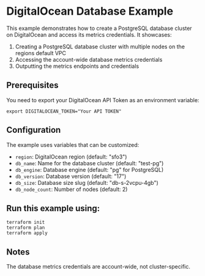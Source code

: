 # DigitalOcean Database Example

This example demonstrates how to create a PostgreSQL database cluster on DigitalOcean and access its metrics credentials. It showcases:

1. Creating a PostgreSQL database cluster with multiple nodes on the regions default VPC
2. Accessing the account-wide database metrics credentials
3. Outputting the metrics endpoints and credentials

## Prerequisites

You need to export your DigitalOcean API Token as an environment variable:

```
export DIGITALOCEAN_TOKEN="Your API TOKEN"
```

## Configuration

The example uses variables that can be customized:

- `region`: DigitalOcean region (default: "sfo3")
- `db_name`: Name for the database cluster (default: "test-pg")
- `db_engine`: Database engine (default: "pg" for PostgreSQL)
- `db_version`: Database version (default: "17")
- `db_size`: Database size slug (default: "db-s-2vcpu-4gb")
- `db_node_count`: Number of nodes (default: 2)

## Run this example using:

```
terraform init
terraform plan
terraform apply
```

## Notes

The database metrics credentials are account-wide, not cluster-specific.
